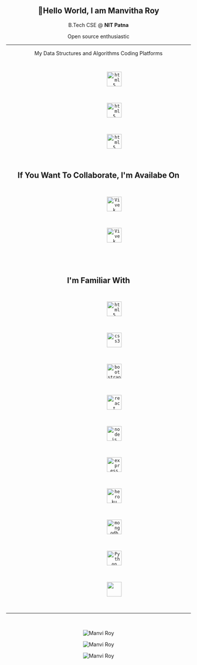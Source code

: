 <h2 align="center">👋Hello World, I am Manvitha Roy</h2>
<p align="center">B.Tech CSE @ <strong>NIT Patna</strong></p>
<p align="center">Open source enthusiastic</p>
<hr>
<p align="center">My Data Structures and Algorithms Coding Platforms</p>
<p align="center">
	<code>
		<a style="text-decoration: none" href="https://leetcode.com/manviroy12/" target="_blank">
			<img
				src="https://upload.wikimedia.org/wikipedia/commons/1/19/LeetCode_logo_black.png"
				alt="html5"
				width="40"
				height="40"
			/>
		</a>
	</code>
	<code>
		<a style="text-decoration: none" href="https://auth.geeksforgeeks.org/user/snipperwolf/practice/" target="_blank">
			<img
				src="https://media.geeksforgeeks.org/wp-content/cdn-uploads/gfg_200X200.png"
				alt="html5"
				width="40"
				height="40"
			/>
		</a>
	</code>
	<code>
		<a style="text-decoration: none" href="https://www.codechef.com/users/manuroy12" target="_blank">
			<img
				src="https://avatars1.githubusercontent.com/u/11960354?s=460&v=4"
				alt="html5"
				width="40"
				height="40"
			/>
		</a>
	</code>
</p>
<h2 align="center">If You Want To Collaborate, I'm Availabe On</h2>
<p align="center">
	<code>
		<a style="text-decoration: none" href="https://www.linkedin.com/in/kopparapu-venkata-naga-manvitha-roy-b656381b4/" target="blank">
			<img
				src="https://www.loginhit.com.ng/wp-content/uploads/2019/09/LinkedIn-1.jpg"
				alt="Vivek kumar linkedin"
				height="40"
				width="40"
			/>
		</a>
	</code>
	<code>
		<a style="text-decoration: none" href="mailto:manvitharoyal110@gmail.com" target="blank">
			<img
				src="https://upload.wikimedia.org/wikipedia/commons/thumb/7/7e/Gmail_icon_%282020%29.svg/1280px-Gmail_icon_%282020%29.svg.png"
				alt="Vivek kumar gmail"
				height="40"
				width="40"
			/>
		</a>
	</code>
</p>
<br />
<h2 align="center">I'm Familiar With</h2>
<p align="center">
	<code>
		<a style="text-decoration: none" href="https://www.w3.org/html/" target="_blank">
			<img
				src="https://www.vectorlogo.zone/logos/w3_html5/w3_html5-icon.svg"
				alt="html5"
				width="40"
				height="40"
			/>
		</a>
	</code>
	<code>
		<a style="text-decoration: none" href="https://www.w3schools.com/css/" target="_blank">
			<img
				src="https://www.vectorlogo.zone/logos/netlifyapp_watercss/netlifyapp_watercss-ar21.svg"
				alt="css3"
				width="40"
				height="40"
			/>
		</a>
	</code>
	<code>
		<a style="text-decoration: none" href="https://getbootstrap.com" target="_blank">
			<img
				src="https://www.vectorlogo.zone/logos/getbootstrap/getbootstrap-icon.svg"
				alt="bootstrap"
				width="40"
				height="40"
			/>
		</a>
	</code>
	<code>
		<a style="text-decoration: none" href="https://reactjs.org/" target="_blank">
			<img src="https://www.vectorlogo.zone/logos/reactjs/reactjs-icon.svg" alt="react" width="40" height="40" />
		</a>
	</code>
	<code>
		<a style="text-decoration: none" href="https://nodejs.org" target="_blank">
			<img src="https://www.vectorlogo.zone/logos/nodejs/nodejs-icon.svg" alt="nodejs" width="40" height="40" />
		</a>
	</code>
	<code>
		<a style="text-decoration: none" href="https://expressjs.com" target="_blank">
			<img
				src="https://www.vectorlogo.zone/logos/expressjs/expressjs-icon.svg"
				alt="express"
				width="40"
				height="40"
			/>
		</a>
	</code>
	<code>
		<a style="text-decoration: none" href="https://heroku.com" target="_blank">
			<img src="https://www.vectorlogo.zone/logos/heroku/heroku-icon.svg" alt="heroku" width="40" height="40" />
		</a>
	</code>
	<code>
		<a style="text-decoration: none" href="https://www.mongodb.com/" target="_blank">
			<img
				src="https://www.vectorlogo.zone/logos/mongodb/mongodb-icon.svg"
				alt="mongodb"
				width="40"
				height="40"
			/>
		</a>
	</code>
	<code>
		<a style="text-decoration: none" href="https://www.python.org/" target="_blank">
			<img src="https://www.vectorlogo.zone/logos/python/python-icon.svg" alt="Python" width="40" height="40" />
		</a>
	</code>
  <code>
		<a style="text-decoration: none" href="https://in.mathworks.com/" target="_blank">
			<img src="https://png.pngitem.com/pimgs/s/511-5117629_logo-matlab-hd-png-download.png" width="40" height="40" />
		</a>
	</code>
</p>
<hr />
<br />
<p align="center">
	<img
		src="https://github-readme-stats.vercel.app/api?username=manvitharoy123&show_icons=true&locale=en&theme=radical&count_private=true"
		alt="Manvi Roy"
	/>
</p>
<p align="center">
	<img
		src="https://github-readme-streak-stats.herokuapp.com/?user=manvitharoy123&theme=tokyonight"
		alt="Manvi Roy"
	/>
</p>
<p align="center">
	<img
		src="https://github-readme-stats.vercel.app/api/top-langs?username=manvitharoy123&show_icons=true&locale=en&layout=compact&theme=radical"
		alt="Manvi Roy"
	/>
</p>
